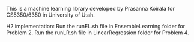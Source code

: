 This is a machine learning library developed by Prasanna Koirala for CS5350/6350 in University of Utah.

H2 implementation:
Run the runEL.sh file in EnsembleLearning folder for Problem 2.
Run the runLR.sh file in LinearRegression folder for Problem 4. 